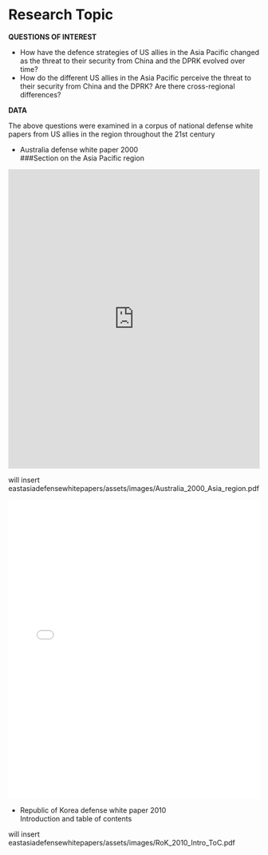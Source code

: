 # Research Topic



<b>QUESTIONS OF INTEREST</b>

- How have the defence strategies of US allies in the Asia Pacific changed as the threat to their security from China and the DPRK evolved over time?
- How do the different US allies in the Asia Pacific perceive the threat to their security from China and the DPRK? Are there cross-regional differences?

<b>DATA</b>

The above questions were examined in a corpus of national defense white papers from US allies in the region throughout the 21st century

- Australia defense white paper 2000<br>
  ###Section on the Asia Pacific region

<iframe class="scribd_iframe_embed" src="https://www.scribd.com/embeds/341852935/content?start_page=1&view_mode=scroll&access_key=key-QBYckJevb4n2sVehoVJU&show_recommendations=true" data-auto-height="false" data-aspect-ratio="0.7068965517241379" scrolling="no" id="doc_93562" width="100%" height="600" frameborder="0"></iframe>

will insert eastasiadefensewhitepapers/assets/images/Australia_2000_Asia_region.pdf

<iframe class="scribd_iframe_embed" src="..images/Australia_2000_Asia_region.pdf" data-auto-height="false" data-aspect-ratio="0.7068965517241379" scrolling="no" id="doc_93562" width="100%" height="600" frameborder="0"></iframe>


- Republic of Korea defense white paper 2010<br>
  Introduction and table of contents

will insert eastasiadefensewhitepapers/assets/images/RoK_2010_Intro_ToC.pdf
